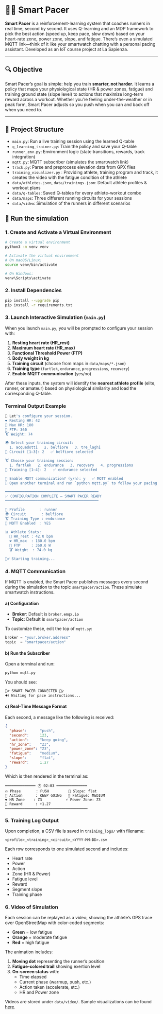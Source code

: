 
# 🏃‍♂️ Smart Pacer

**Smart Pacer** is a reinforcement-learning system that coaches runners in real time, second by second. It uses Q-learning and an MDP framework to pick the best action (speed up, keep pace, slow down) based on your heart-rate zone, power zone, slope, and fatigue.
There’s even a simulated MQTT link—think of it like your smartwatch chatting with a personal pacing assistant.
Developed as an IoT course project at La Sapienza.

---

## 🔍 Objective

Smart Pacer’s goal is simple: help you train **smarter, not harder**. It learns a policy that maps your physiological state (HR & power zones, fatigue) and training ground state (slope level) to actions that maximize long-term reward across a workout. Whether you’re feeling under-the-weather or in peak form, Smart Pacer adjusts so you push when you can and back off when you need to.

---

## 📁 Project Structure

- `main.py`: Run a live training session using the learned Q-table
- `q_learning_trainer.py`: Train the policy and save your Q-table
- `runner_env.py`: Environment logic (state transitions, rewards, track integration)
- `mqtt.py`: MQTT subscriber (simulates the smartwatch link)
- `track.py`: Parse and preprocess elevation data from GPX files
- `training_visualizer.py` : Providing athlete, training program and track, it creates the video with the fatigue condition of the athlete
- `data/athletes.json`, `data/trainings.json`: Default athlete profiles & workout plans
- `data/q-tables`: Saved Q-tables for every athlete–workout combo
- `data/maps`: Three different running circuits for your sessions
- `data/video`: Simulation of the runners in different scenarios

## 🚀 Run the simulation

### 1. Create and Activate a Virtual Environment

```bash
# Create a virtual environment
python3 -m venv venv

# Activate the virtual environment
# On macOS/Linux:
source venv/bin/activate

# On Windows:
venv\Scripts\activate
```

### 2. Install Dependencies

```bash
pip install --upgrade pip
pip install -r requirements.txt
```

### 3. Launch Interactive Simulation (`main.py`)

When you launch `main.py`, you will be prompted to configure your session with:

1. **Resting heart rate (HR_rest)**  
2. **Maximum heart rate (HR_max)**  
3. **Functional Threshold Power (FTP)**  
4. **Body weight in kg**  
5. **Training circuit** (choose from maps in `data/maps/*.json`)  
6. **Training type** (`fartlek`, `endurance`, `progressions`, `recovery`)  
7. **Enable MQTT communication** (yes/no)

After these inputs, the system will identify the **nearest athlete profile** (elite, runner, or amateur) based on physiological similarity and load the corresponding Q-table.

### Terminal Output Example

```bash
👤 Let's configure your session.
❤️ Resting HR: 42
💖 Max HR: 180
🚴 FTP: 360
🏋️ Weight: 74

🌍 Select your training circuit:
  1. acquedotti   2. belfiore   3. tre_laghi
🔢 Circuit [1–3]: 2   ✅ belfiore selected

🏋️ Choose your training session:
  1. fartlek   2. endurance   3. recovery   4. progressions
🔢 Training [1–4]: 2   ✅ endurance selected

📡 Enable MQTT communication? (y/n): y   ✅ MQTT enabled
📲 Open another terminal and run `python mqtt.py` to follow your pacing assistant

━━━━━━━━━━━━━━━━━━━━━━━━━━━━━━━━━━━━━━━━━━━
✅ CONFIGURATION COMPLETE – SMART PACER READY
━━━━━━━━━━━━━━━━━━━━━━━━━━━━━━━━━━━━━━━━━━━

🎯 Profile       : runner
🌍 Circuit       : belfiore
🏋️ Training Type : endurance
📡 MQTT Enabled  : YES

📊 Athlete Stats:
  💓 HR_rest : 42.0 bpm
  ❤️ HR_max  : 180.0 bpm
  🚴 FTP     : 360.0 W
  🏋️ Weight  : 74.0 kg

🏃‍♂️ Starting training...
```

### 4. MQTT Communication

If MQTT is enabled, the Smart Pacer publishes messages every second during the simulation to the topic `smartpacer/action`. These simulate smartwatch instructions.

#### a) Configuration

- **Broker**: Default is `broker.emqx.io`  
- **Topic**: Default is `smartpacer/action`

To customize these, edit the top of `mqtt.py`:

```python
broker = "your.broker.address"
topic  = "smartpacer/action"
```

#### b) Run the Subscriber

Open a terminal and run:

```bash
python mqtt.py
```

You should see:

```bash
🏃‍♂️ SMART PACER CONNECTED 🏃‍♀️
🔊 Waiting for pace instructions...
```

#### c) Real-Time Message Format

Each second, a message like the following is received:

```json
{
  "phase":      "push",
  "second":     123,
  "action":     "keep going",
  "hr_zone":    "Z3",
  "power_zone": "Z3",
  "fatigue":    "medium",
  "slope":      "flat",
  "reward":     1.27
}
```

Which is then rendered in the terminal as:

```
━━━━━━━━━━━━━━ 🕒 02:03 ━━━━━━━━━━━━━━
🔥 Phase       : PUSH         🗻 Slope: flat
🎯 Action      : KEEP GOING   💢 Fatigue: MEDIUM
❤️ HR Zone    : Z3           ⚡ Power Zone: Z3
🎁 Reward      : +1.27
━━━━━━━━━━━━━━━━━━━━━━━━━━━━━━━━━━━━━━
```

### 5. Training Log Output

Upon completion, a CSV file is saved in `training_logs/` with filename:

```
<profile>_<training>_<circuit>_<YYYY-MM-DD>.csv
```

Each row corresponds to one simulated second and includes:
- Heart rate
- Power
- Action
- Zone (HR & Power)
- Fatigue level
- Reward
- Segment slope
- Training phase

### 6. Video of Simulation

Each session can be replayed as a video, showing the athlete’s GPS trace over OpenStreetMap with color-coded segments:

- **Green** = low fatigue
- **Orange** = moderate fatigue
- **Red** = high fatigue

The animation includes:
1. **Moving dot** representing the runner’s position
2. **Fatigue-colored trail** showing exertion level
3. **On-screen status** with:
   - Time elapsed
   - Current phase (warmup, push, etc.)
   - Action taken (accelerate, etc.)
   - HR and Power zone

Videos are stored under `data/video/`. Sample visualizations can be found [here](https://github.com/Lorenzo-Gandini/smart-pacer/tree/main/data/video).
